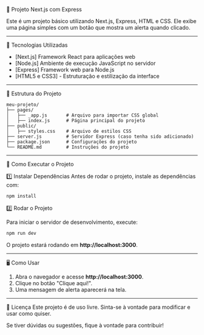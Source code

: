 📌 Projeto Next.js com Express

Este é um projeto básico utilizando Next.js, Express, HTML e CSS. Ele exibe uma página simples com um botão que mostra um alerta quando clicado.

---

🚀 Tecnologias Utilizadas
- [Next.js] Framework React para aplicações web
- [Node.js] Ambiente de execução JavaScript no servidor
- [Express] Framework web para Node.js
- [HTML5 e CSS3] - Estruturação e estilização da interface

---

📂 Estrutura do Projeto
```
meu-projeto/
├── pages/
│   ├── _app.js       # Arquivo para importar CSS global
│   ├── index.js      # Página principal do projeto
├── public/
│   ├── styles.css    # Arquivo de estilos CSS
├── server.js         # Servidor Express (caso tenha sido adicionado)
├── package.json      # Configurações do projeto
└── README.md         # Instruções do projeto
```

---

🔧 Como Executar o Projeto

1️⃣ Instalar Dependências
Antes de rodar o projeto, instale as dependências com:

```bash
npm install
```

2️⃣ Rodar o Projeto

Para iniciar o servidor de desenvolvimento, execute:
```bash
npm run dev
```
O projeto estará rodando em **http://localhost:3000**.

---

🖥️ Como Usar
1. Abra o navegador e acesse **http://localhost:3000**.
2. Clique no botão "Clique aqui!".
3. Uma mensagem de alerta aparecerá na tela.

---

📜 Licença
Este projeto é de uso livre. Sinta-se à vontade para modificar e usar como quiser.

Se tiver dúvidas ou sugestões, fique à vontade para contribuir!

